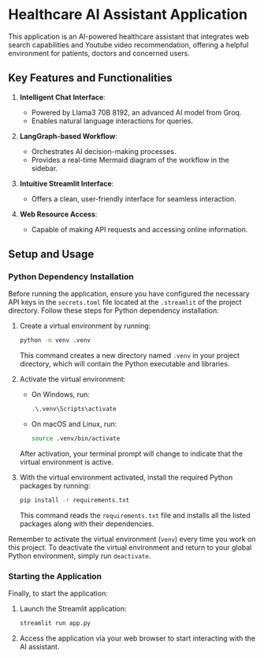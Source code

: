 # Healthcare AI Assistant Application

This application is an AI-powered healthcare assistant that integrates web search capabilities and Youtube video recommendation, offering a helpful environment for patients, doctors and concerned users.

## Key Features and Functionalities

1. **Intelligent Chat Interface**: 
   - Powered by Llama3 70B 8192, an advanced AI model from Groq.
   - Enables natural language interactions for queries.

2. **LangGraph-based Workflow**: 
   - Orchestrates AI decision-making processes.
   - Provides a real-time Mermaid diagram of the workflow in the sidebar.

3. **Intuitive Streamlit Interface**: 
   - Offers a clean, user-friendly interface for seamless interaction.

4. **Web Resource Access**: 
    - Capable of making API requests and accessing online information.

## Setup and Usage

### Python Dependency Installation

Before running the application, ensure you have configured the necessary API keys in the `secrets.toml` file located at the `.streamlit` of the project directory. Follow these steps for Python dependency installation:

1. Create a virtual environment by running:
   ```sh
   python -m venv .venv
   ```
   This command creates a new directory named `.venv` in your project directory, which will contain the Python executable and libraries.

2. Activate the virtual environment:
   - On Windows, run:
     ```cmd
     .\.venv\Scripts\activate
     ```
   - On macOS and Linux, run:
     ```sh
     source .venv/bin/activate
     ```
   After activation, your terminal prompt will change to indicate that the virtual environment is active.

3. With the virtual environment activated, install the required Python packages by running:
   ```sh
   pip install -r requirements.txt
   ```
   This command reads the `requirements.txt` file and installs all the listed packages along with their dependencies.

Remember to activate the virtual environment (`venv`) every time you work on this project. To deactivate the virtual environment and return to your global Python environment, simply run `deactivate`.

### Starting the Application

Finally, to start the application:

1. Launch the Streamlit application:
   ```sh
   streamlit run app.py
   ```

2. Access the application via your web browser to start interacting with the AI assistant.
